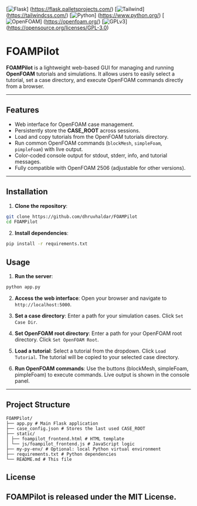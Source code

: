 [![Flask](https://img.shields.io/badge/Flask-3.1.2-blue)] (https://flask.palletsprojects.com/)
[![Tailwind](https://img.shields.io/badge/Tailwind-3.1.6-white)] (https://tailwindcss.com/)
[![Python](https://img.shields.io/badge/Python-3.8%2B-f5d7e3)] (https://www.python.org/)
[![OpenFOAM](https://img.shields.io/badge/OpenFOAM-2506-green)] (https://openfoam.org/)
[![GPLv3](https://img.shields.io/badge/License-GPLv3-blue.svg)] (https://opensource.org/licenses/GPL-3.0)

# FOAMPilot

**FOAMPilot** is a lightweight web-based GUI for managing and running **OpenFOAM** tutorials and simulations. It allows users to easily select a tutorial, set a case directory, and execute OpenFOAM commands directly from a browser.

---

## Features

- Web interface for OpenFOAM case management.
- Persistently store the **CASE_ROOT** across sessions.
- Load and copy tutorials from the OpenFOAM tutorials directory.
- Run common OpenFOAM commands (`blockMesh`, `simpleFoam`, `pimpleFoam`) with live output.
- Color-coded console output for stdout, stderr, info, and tutorial messages.
- Fully compatible with OpenFOAM 2506 (adjustable for other versions).

---

## Installation

1. **Clone the repository**:

```bash
git clone https://github.com/dhruvhaldar/FOAMPilot
cd FOAMPilot
```

2. **Install dependencies**:
```bash
pip install -r requirements.txt
```

## Usage
1. **Run the server**:
```bash
python app.py
```
2. **Access the web interface**:
Open your browser and navigate to `http://localhost:5000`.

3. **Set a case directory**:
Enter a path for your simulation cases.
Click `Set Case Dir`.

4. **Set OpenFOAM root directory**:
Enter a path for your OpenFOAM root directory.
Click `Set OpenFOAM Root`.

5. **Load a tutorial**:
Select a tutorial from the dropdown.
Click `Load Tutorial`.
The tutorial will be copied to your selected case directory.

6. **Run OpenFOAM commands**:
Use the buttons (blockMesh, simpleFoam, pimpleFoam) to execute commands.
Live output is shown in the console panel.

---

## Project Structure
```
FOAMPilot/
├── app.py # Main Flask application
├── case_config.json # Stores the last used CASE_ROOT
├── static/
│ ├── foampilot_frontend.html # HTML template
│ └── js/foampilot_frontend.js # JavaScript logic
├── my-py-env/ # Optional: local Python virtual environment
├── requirements.txt # Python dependencies
└── README.md # This file
```

## License
FOAMPilot is released under the MIT License.
---
